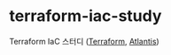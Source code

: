 # terraform-iac-study
Terraform IaC 스터디 ([Terraform](https://www.terraform.io/), [Atlantis](https://www.runatlantis.io/))

